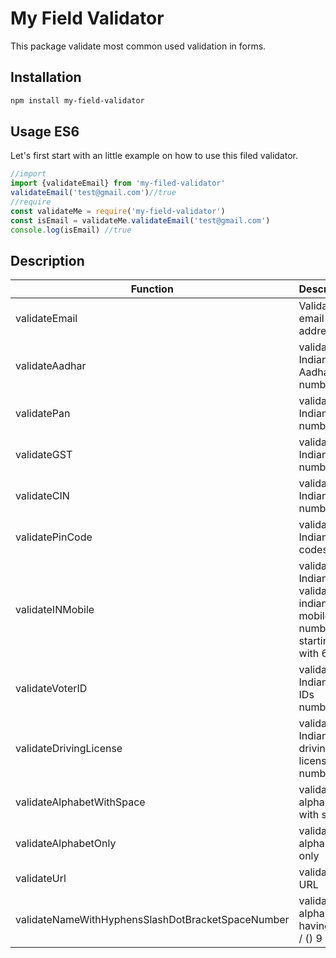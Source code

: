 # My Field Validator

This package validate most common used validation in forms.

## Installation

```sh
npm install my-field-validator
```
## Usage ES6
Let's first start with an little example on how to use this filed validator. 
```javascript
//import 
import {validateEmail} from 'my-filed-validator'
validateEmail('test@gmail.com')//true
//require
const validateMe = require('my-field-validator')
const isEmail = validateMe.validateEmail('test@gmail.com')
console.log(isEmail) //true 
```
## Description
| Function | Description |
| --- | --- |
| validateEmail | Validate email address |
| validateAadhar | validate Indian Aadhar numbers |
| validatePan | validate Indian PAN numbers |
| validateGST | validate Indian GST numbers |
| validateCIN | validate Indian CIN numbers |
| validatePinCode | validate Indian PIN codes |
| validateINMobile | validate Indian validate indian mobile number starting with 6,7,8,9 |
| validateVoterID | validate Indian voter IDs numbers |
| validateDrivingLicense | validate Indian driving license numbers |
| validateAlphabetWithSpace | validate alphabet with space |
| validateAlphabetOnly | validate alphabet only |
| validateUrl | validate URL |
| validateNameWithHyphensSlashDotBracketSpaceNumber | validate alphabets having " " - / () 9  |



